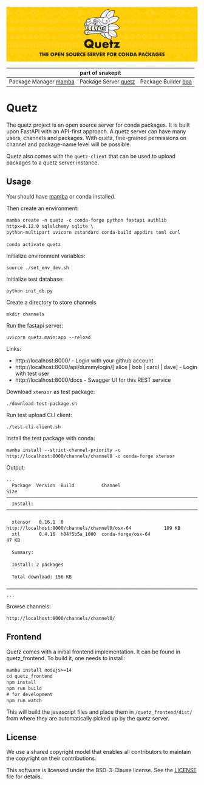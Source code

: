 ![quetz header image](docs/assets/quetz_header.png)

<table>
<thead align="center" cellspacing="10">
  <tr>
    <th colspan="3" align="center" border="">part of snakepit</th>
  </tr>
</thead>
<tbody>
  <tr background="#FFF">
    <td align="center">Package Manager <a href="https://github.com/thesnakepit/mamba">mamba</a></td>
    <td align="center">Package Server <a href="https://github.com/thesnakepit/quetz">quetz</a></td>
    <td align="center">Package Builder <a href="https://github.com/thesnakepit/boa">boa</a></td>
  </tr>
</tbody>
</table>

# Quetz

The quetz project is an open source server for conda packages.
It is built upon FastAPI with an API-first approach.
A quetz server can have many users, channels and packages.
With quetz, fine-grained permissions on channel and package-name level will be possible.

Quetz also comes with the `quetz-client` that can be used to upload packages to a quetz server instance.

## Usage

You should have [mamba](https://github.com/thesnakepit/mamba) or conda installed.

Then create an environment:

```
mamba create -n quetz -c conda-forge python fastapi authlib httpx=0.12.0 sqlalchemy sqlite \
python-multipart uvicorn zstandard conda-build appdirs toml curl

conda activate quetz
```

Initialize environment variables:

```
source ./set_env_dev.sh
```

Initialize test database:

```
python init_db.py
```

Create a directory to store channels

```
mkdir channels
```

Run the fastapi server:

```
uvicorn quetz.main:app --reload
```

Links:
 * http://localhost:8000/ - Login with your github account
 * http://localhost:8000/api/dummylogin/[ alice | bob | carol | dave] - Login with test user
 * http://localhost:8000/docs - Swagger UI for this REST service

Download `xtensor` as test package:
```
./download-test-package.sh
```

Run test upload CLI client:

```
./test-cli-client.sh
```

Install the test package with conda:

```
mamba install --strict-channel-priority -c http://localhost:8000/channels/channel0 -c conda-forge xtensor
```

Output:

```
...
  Package  Version  Build          Channel                                                     Size
─────────────────────────────────────────────────────────────────────────────────────────────────────
  Install:
─────────────────────────────────────────────────────────────────────────────────────────────────────

  xtensor   0.16.1  0              http://localhost:8000/channels/channel0/osx-64            109 KB
  xtl       0.4.16  h04f5b5a_1000  conda-forge/osx-64                                         47 KB

  Summary:

  Install: 2 packages

  Total download: 156 KB

─────────────────────────────────────────────────────────────────────────────────────────────────────
...
```

Browse channels:

```
http://localhost:8000/channels/channel0/
```

## Frontend

Quetz comes with a initial frontend implementation. It can be found in quetz_frontend.
To build it, one needs to install:

```
mamba install nodejs>=14
cd quetz_frontend
npm install
npm run build
# for development
npm run watch
```

This will build the javascript files and place them in `/quetz_frontend/dist/` from where they are automatically picked up by the quetz server.

## License

We use a shared copyright model that enables all contributors to maintain the copyright on their contributions.

This software is licensed under the BSD-3-Clause license. See the [LICENSE](LICENSE) file for details.
